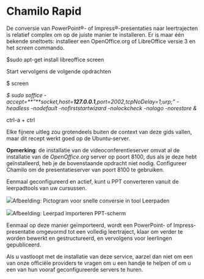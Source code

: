 # Chamilo Rapid

De conversie van PowerPoint®- of Impress®-presentaties naar leertrajecten is relatief complex om op de juiste manier te installeren. Er is maar één bekende sneltoets: installeer een OpenOffice.org of LibreOffice versie 3 en het *screen* commando.

$sudo apt-get install libreoffice screen

Start vervolgens de volgende opdrachten

$ screen

_$_ _sudo soffice -accept=**”**socket,host=**127.0.0.1**,port=2002,tcpNoDelay=1;urp;”_ _-headless -nodefault_ _-nofirststartwizard_ _-nolockcheck -nologo_ _-norestore_ _&_

ctrl-a + ctrl

Elke fijnere uitleg zou grotendeels buiten de context van deze gids vallen, maar dit recept werkt goed op de Ubuntu-server.

**Opmerking**: de installatie van de videoconferentieserver omvat al de installatie van de *OpenOffice.org* server op poort 8100, dus als je deze hebt geïnstalleerd, heb je de bovenstaande opdracht niet nodig. Configureer Chamilo om de presentatieserver van poort 8100 te gebruiken.

Eenmaal geconfigureerd en actief, kunt u PPT converteren vanuit de leerpadtools van uw cursussen.

![](../../.gitbook/assets/images66.png)Afbeelding: Pictogram voor snelle conversie in tool Leerpaden

![](../../.gitbook/assets/images67.png)Afbeelding: Leerpad importeren PPT-scherm

Eenmaal op deze manier geïmporteerd, wordt een PowerPoint- of Impress-presentatie omgevormd tot een volledig leertraject, klaar om verder te worden bewerkt en gestructureerd, en vervolgens voor leerlingen gepubliceerd.

Als u vastloopt met de installatie van deze service, aarzel dan niet om een van onze officiële providers te vragen om u een handje te helpen of om u een van hun vooraf geconfigureerde servers te huren.
